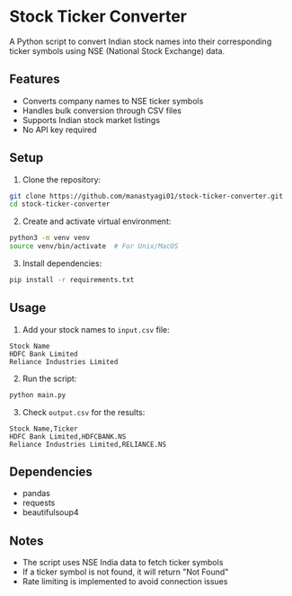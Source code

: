 # Stock Ticker Converter

A Python script to convert Indian stock names into their corresponding ticker symbols using NSE (National Stock Exchange) data.

## Features
- Converts company names to NSE ticker symbols
- Handles bulk conversion through CSV files
- Supports Indian stock market listings
- No API key required

## Setup

1. Clone the repository:
```bash
git clone https://github.com/manastyagi01/stock-ticker-converter.git
cd stock-ticker-converter
```

2. Create and activate virtual environment:
```bash
python3 -m venv venv
source venv/bin/activate  # For Unix/MacOS
```

3. Install dependencies:
```bash
pip install -r requirements.txt
```

## Usage

1. Add your stock names to `input.csv` file:
```csv
Stock Name
HDFC Bank Limited
Reliance Industries Limited
```

2. Run the script:
```bash
python main.py
```

3. Check `output.csv` for the results:
```csv
Stock Name,Ticker
HDFC Bank Limited,HDFCBANK.NS
Reliance Industries Limited,RELIANCE.NS
```

## Dependencies
- pandas
- requests
- beautifulsoup4

## Notes
- The script uses NSE India data to fetch ticker symbols
- If a ticker symbol is not found, it will return "Not Found"
- Rate limiting is implemented to avoid connection issues